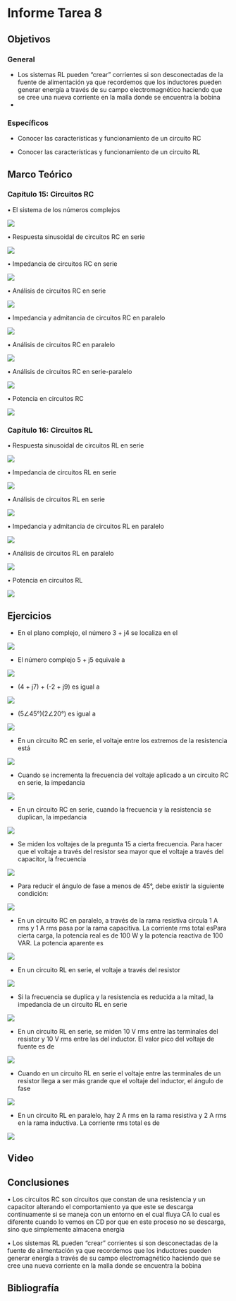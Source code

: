# Informe Tarea 8
## Objetivos

### General

-	Los sistemas RL pueden “crear” corrientes si son desconectadas de la fuente de alimentación ya que recordemos que los inductores pueden generar energía a través de su campo electromagnético haciendo que se cree una nueva corriente en la malla donde se encuentra la bobina
-	
### Específicos

-	Conocer las características y funcionamiento de un circuito RC

-	Conocer las características y funcionamiento de un circuito RL

## Marco Teórico

### Capítulo 15: Circuitos RC

•	El sistema de los números complejos

![](https://github.com/Tom-Vily/Imagenes/blob/main/img%208/1.PNG)

•	Respuesta sinusoidal de circuitos RC en serie

![](https://github.com/Tom-Vily/Imagenes/blob/main/img%208/2.PNG)

•	Impedancia de circuitos RC en serie

![](https://github.com/Tom-Vily/Imagenes/blob/main/img%208/3.PNG)

•	Análisis de circuitos RC en serie

![](https://github.com/Tom-Vily/Imagenes/blob/main/img%208/4.PNG)

•	Impedancia y admitancia de circuitos RC en paralelo

![](https://github.com/Tom-Vily/Imagenes/blob/main/img%208/5.PNG)

•	Análisis de circuitos RC en paralelo

![](https://github.com/Tom-Vily/Imagenes/blob/main/img%208/6.PNG)

•	Análisis de circuitos RC en serie-paralelo

![](https://github.com/Tom-Vily/Imagenes/blob/main/img%208/7.PNG)

•	Potencia en circuitos RC

![](https://github.com/Tom-Vily/Imagenes/blob/main/img%208/8.PNG)

### Capítulo 16: Circuitos RL

•	Respuesta sinusoidal de circuitos RL en serie

![](https://github.com/Tom-Vily/Imagenes/blob/main/img%208/9.PNG)

•	Impedancia de circuitos RL en serie

![](https://github.com/Tom-Vily/Imagenes/blob/main/img%208/10.PNG)

•	Análisis de circuitos RL en serie

![](https://github.com/Tom-Vily/Imagenes/blob/main/img%208/11.PNG)

•	Impedancia y admitancia de circuitos RL en paralelo

![](https://github.com/Tom-Vily/Imagenes/blob/main/img%208/12.PNG)

•	Análisis de circuitos RL en paralelo

![](https://github.com/Tom-Vily/Imagenes/blob/main/img%208/13.PNG)

•	Potencia en circuitos RL

![](https://github.com/Tom-Vily/Imagenes/blob/main/img%208/14.PNG)


## Ejercicios

- En el plano complejo, el número 3 + j4 se localiza en el

![](https://github.com/Tom-Vily/Imagenes/blob/main/img%20ejer%208/1.PNG)

- El número complejo 5 + j5 equivale a

![](https://github.com/Tom-Vily/Imagenes/blob/main/img%20ejer%208/2.PNG)

- (4 + j7) + (-2 + j9) es igual a

![](https://github.com/Tom-Vily/Imagenes/blob/main/img%20ejer%208/3.PNG)

- (5∠45°)(2∠20°) es igual a

![](https://github.com/Tom-Vily/Imagenes/blob/main/img%20ejer%208/4.PNG)

- En un circuito RC en serie, el voltaje entre los extremos de la resistencia está

![](https://github.com/Tom-Vily/Imagenes/blob/main/img%20ejer%208/5.PNG)

- Cuando se incrementa la frecuencia del voltaje aplicado a un circuito RC en serie, la impedancia

![](https://github.com/Tom-Vily/Imagenes/blob/main/img%20ejer%208/6.PNG)

- En un circuito RC en serie, cuando la frecuencia y la resistencia se duplican, la impedancia

![](https://github.com/Tom-Vily/Imagenes/blob/main/img%20ejer%208/7.PNG)

- Se miden los voltajes de la pregunta 15 a cierta frecuencia. Para hacer que el voltaje a través del resistor sea mayor que el voltaje a través del capacitor, la frecuencia

![](https://github.com/Tom-Vily/Imagenes/blob/main/img%20ejer%208/8.PNG)

- Para reducir el ángulo de fase a menos de 45°, debe existir la siguiente condición:

![](https://github.com/Tom-Vily/Imagenes/blob/main/img%20ejer%208/9.PNG)

- En un circuito RC en paralelo, a través de la rama resistiva circula 1 A rms y 1 A rms pasa por la rama capacitiva. La corriente rms total esPara cierta carga, la potencia real es de 100 W y la potencia reactiva de 100 VAR. La potencia aparente es 

![](https://github.com/Tom-Vily/Imagenes/blob/main/img%20ejer%208/10.PNG)

- En un circuito RL en serie, el voltaje a través del resistor

![](https://github.com/Tom-Vily/Imagenes/blob/main/img%20ejer%208/11.PNG)

- Si la frecuencia se duplica y la resistencia es reducida a la mitad, la impedancia de un circuito RL en serie

![](https://github.com/Tom-Vily/Imagenes/blob/main/img%20ejer%208/12.PNG)

- En un circuito RL en serie, se miden 10 V rms entre las terminales del resistor y 10 V rms entre las del inductor. El valor pico del voltaje de fuente es de

![](https://github.com/Tom-Vily/Imagenes/blob/main/img%20ejer%208/13.PNG)

- Cuando en un circuito RL en serie el voltaje entre las terminales de un resistor llega a ser más grande que el voltaje del inductor, el ángulo de fase

![](https://github.com/Tom-Vily/Imagenes/blob/main/img%20ejer%208/14.PNG)

- En un circuito RL en paralelo, hay 2 A rms en la rama resistiva y 2 A rms en la rama inductiva. La corriente rms total es de 

![](https://github.com/Tom-Vily/Imagenes/blob/main/img%20ejer%208/15.PNG)

## Video
## Conclusiones

•	Los circuitos RC son circuitos que constan de una resistencia y un capacitor alterando el comportamiento ya que este se descarga continuamente si se maneja con un entorno en el cual fluya CA lo cual es diferente cuando lo vemos en CD por que en este proceso no se descarga, sino que simplemente almacena energía

•	Los sistemas RL pueden “crear” corrientes si son desconectadas de la fuente de alimentación ya que recordemos que los inductores pueden generar energía a través de su campo electromagnético haciendo que se cree una nueva corriente en la malla donde se encuentra la bobina
## Bibliografía
